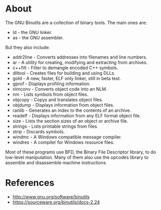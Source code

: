 
# About

The GNU Binutils are a collection of binary tools. The main ones are:

* ld - the GNU linker.
* as - the GNU assembler.

But they also include:

* addr2line - Converts addresses into filenames and line numbers.
* ar - A utility for creating, modifying and extracting from archives.
* c++filt - Filter to demangle encoded C++ symbols.
* dlltool - Creates files for building and using DLLs.
* gold - A new, faster, ELF only linker, still in beta test.
* gprof - Displays profiling information.
* nlmconv - Converts object code into an NLM.
* nm - Lists symbols from object files.
* objcopy - Copys and translates object files.
* objdump - Displays information from object files.
* ranlib - Generates an index to the contents of an archive.
* readelf - Displays information from any ELF format object file.
* size - Lists the section sizes of an object or archive file.
* strings - Lists printable strings from files.
* strip - Discards symbols.
* windmc - A Windows compatible message compiler.
* windres - A compiler for Windows resource files.

Most of these programs use BFD, the Binary File Descriptor library, to do low-level manipulation. Many of them also use the opcodes library to assemble and disassemble machine instructions.

# References

* http://www.gnu.org/software/binutils
* https://sourceware.org/binutils/docs-2.24
